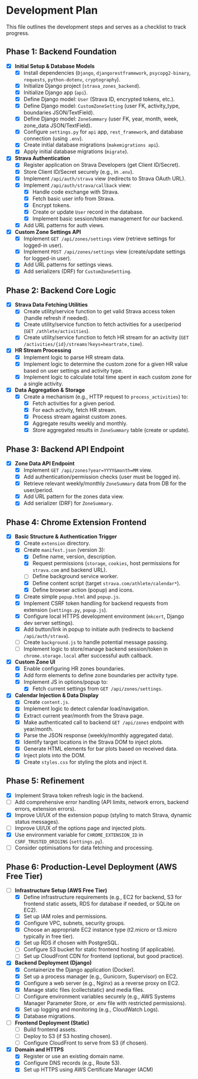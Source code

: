 # Development Plan

This file outlines the development steps and serves as a checklist to track progress.

## Phase 1: Backend Foundation

- [x] **Initial Setup & Database Models**
    - [x] Install dependencies (`Django`, `djangorestframework`, `psycopg2-binary`, `requests`, `python-dotenv`, `cryptography`).
    - [x] Initialize Django project (`strava_zones_backend`).
    - [x] Initialize Django app (`api`).
    - [x] Define Django model: `User` (Strava ID, encrypted tokens, etc.).
    - [x] Define Django model: `CustomZoneSetting` (user FK, activity_type, boundaries JSON/TextField).
    - [x] Define Django model: `ZoneSummary` (user FK, year, month, week, zone_data JSON/TextField).
    - [x] Configure `settings.py` for `api` app, `rest_framework`, and database connection (using `.env`).
    - [x] Create initial database migrations (`makemigrations api`).
    - [x] Apply initial database migrations (`migrate`).
- [x] **Strava Authentication**
    - [x] Register application on Strava Developers (get Client ID/Secret).
    *   [x] Store Client ID/Secret securely (e.g., in `.env`).
    - [x] Implement `/api/auth/strava` view (redirects to Strava OAuth URL).
    - [x] Implement `/api/auth/strava/callback` view:
        - [x] Handle code exchange with Strava.
        - [x] Fetch basic user info from Strava.
        - [x] Encrypt tokens.
        - [x] Create or update `User` record in the database.
        - [x] Implement basic session/token management for *our* backend.
    - [x] Add URL patterns for auth views.
- [x] **Custom Zone Settings API**
    - [x] Implement `GET /api/zones/settings` view (retrieve settings for logged-in user).
    - [x] Implement `POST /api/zones/settings` view (create/update settings for logged-in user).
    - [x] Add URL patterns for settings views.
    - [x] Add serializers (DRF) for `CustomZoneSetting`.

## Phase 2: Backend Core Logic

- [x] **Strava Data Fetching Utilities**
    - [x] Create utility/service function to get valid Strava access token (handle refresh if needed).
    - [x] Create utility/service function to fetch activities for a user/period (`GET /athlete/activities`).
    - [x] Create utility/service function to fetch HR stream for an activity (`GET /activities/{id}/streams?keys=heartrate,time`).
- [x] **HR Stream Processing**
    - [x] Implement logic to parse HR stream data.
    - [x] Implement logic to determine the custom zone for a given HR value based on user settings and activity type.
    - [x] Implement logic to calculate total time spent in each custom zone for a single activity.
- [x] **Data Aggregation & Storage**
    - [x] Create a mechanism (e.g., HTTP request to `process_activities`) to:
        - [x] Fetch activities for a given period.
        - [x] For each activity, fetch HR stream.
        - [x] Process stream against custom zones.
        - [x] Aggregate results weekly and monthly.
        - [x] Store aggregated results in `ZoneSummary` table (create or update).

## Phase 3: Backend API Endpoint

- [x] **Zone Data API Endpoint**
    - [x] Implement `GET /api/zones?year=YYYY&month=MM` view.
    - [x] Add authentication/permission checks (user must be logged in).
    - [x] Retrieve relevant weekly/monthly `ZoneSummary` data from DB for the user/period.
    - [x] Add URL pattern for the zones data view.
    - [x] Add serializer (DRF) for `ZoneSummary`.

## Phase 4: Chrome Extension Frontend

- [x] **Basic Structure & Authentication Trigger**
    - [x] Create `extension` directory.
    - [x] Create `manifest.json` (version 3):
        - [x] Define name, version, description.
        - [x] Request permissions (`storage`, `cookies`, host permissions for `strava.com` and backend URL).
        - [ ] Define background service worker.
        - [x] Define content script (target `strava.com/athlete/calendar*`).
        - [x] Define browser action (popup) and icons.
    - [x] Create simple `popup.html` and `popup.js`.
    - [x] Implement CSRF token handling for backend requests from extension (`settings.py`, `popup.js`).
    - [x] Configure local HTTPS development environment (`mkcert`, Django dev server settings).
    - [x] Add button/link in popup to initiate auth (redirects to backend `/api/auth/strava`).
    - [ ] Create `background.js` to handle potential message passing.
    - [ ] Implement logic to store/manage backend session/token in `chrome.storage.local` after successful auth callback.
- [x] **Custom Zone UI**
    - [x] Enable configuring HR zones boundaries.
    - [x] Add form elements to define zone boundaries per activity type.
    - [x] Implement JS in options/popup to:
        - [x] Fetch current settings from `GET /api/zones/settings`.
- [x] **Calendar Injection & Data Display**
    - [x] Create `content.js`.
    - [x] Implement logic to detect calendar load/navigation.
    - [x] Extract current year/month from the Strava page.
    - [x] Make authenticated call to backend `GET /api/zones` endpoint with year/month.
    - [x] Parse the JSON response (weekly/monthly aggregated data).
    - [x] Identify target locations in the Strava DOM to inject plots.
    - [x] Generate HTML elements for bar plots based on received data.
    - [x] Inject plots into the DOM.
    - [x] Create `styles.css` for styling the plots and inject it.

## Phase 5: Refinement

- [x] Implement Strava token refresh logic in the backend.
- [ ] Add comprehensive error handling (API limits, network errors, backend errors, extension errors).
- [x] Improve UI/UX of the extension popup (styling to match Strava, dynamic status messages).
- [ ] Improve UI/UX of the options page and injected plots.
- [x] Use environment variable for `CHROME_EXTENSION_ID` in `CSRF_TRUSTED_ORIGINS` (`settings.py`).
- [ ] Consider optimisations for data fetching and processing.

## Phase 6: Production-Level Deployment (AWS Free Tier)

- [ ] **Infrastructure Setup (AWS Free Tier)**
  - [x] Define infrastructure requirements (e.g., EC2 for backend, S3 for frontend static assets, RDS for database if needed, or SQLite on EC2).
  - [x] Set up IAM roles and permissions.
  - [x] Configure VPC, subnets, security groups.
  - [x] Choose an appropriate EC2 instance type (t2.micro or t3.micro typically in free tier).
  - [x] Set up RDS if chosen with PostgreSQL.
  - [ ] Configure S3 bucket for static frontend hosting (if applicable).
  - [ ] Set up CloudFront CDN for frontend (optional, but good practice).

- [x] **Backend Deployment (Django)**
  - [x] Containerize the Django application (Docker).
  - [x] Set up a process manager (e.g., Gunicorn, Supervisor) on EC2.
  - [x] Configure a web server (e.g., Nginx) as a reverse proxy on EC2.
  - [x] Manage static files (collectstatic) and media files.
  - [ ] Configure environment variables securely (e.g., AWS Systems Manager Parameter Store, or .env file with restricted permissions).
  - [x] Set up logging and monitoring (e.g., CloudWatch Logs).
  - [x] Database migrations.

- [ ] **Frontend Deployment (Static)**
  - [ ] Build frontend assets.
  - [ ] Deploy to S3 (if S3 hosting chosen).
  - [ ] Configure CloudFront to serve from S3 (if chosen).

- [x] **Domain and HTTPS**
  - [x] Register or use an existing domain name.
  - [x] Configure DNS records (e.g., Route 53).
  - [x] Set up HTTPS using AWS Certificate Manager (ACM)
